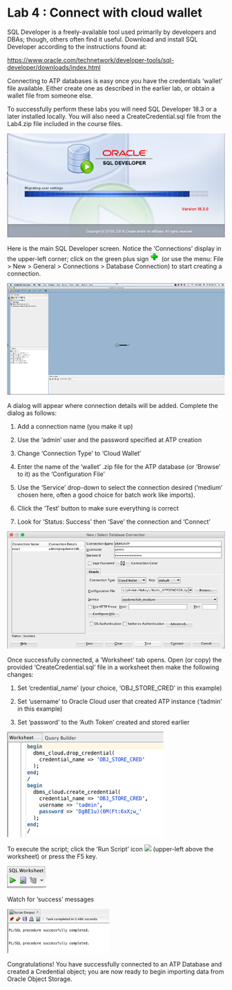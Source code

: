 # Lab 4 : Connect with cloud wallet

SQL Developer is a freely-available tool used primarily by developers
and DBAs; though, others often find it useful. Download and install SQL
Developer according to the instructions found at:

<https://www.oracle.com/technetwork/developer-tools/sql-developer/downloads/index.html>

Connecting to ATP databases is easy once you have the credentials
‘wallet’ file available. Either create one as described in the earlier
lab, or obtain a wallet file from someone else.

To successfully perform these labs you will need SQL Developer 18.3 or a
later installed locally. You will also need a CreateCredential.sql file
from the Lab4.zip file included in the course files.

![](media/image49.png)

Here is the main SQL Developer screen. Notice the ‘Connections’ display
in the upper-left corner; click on the green plus sign
![](media/image50.png) (or use the menu: File \> New \> General \>
Connections \> Database Connection) to start creating a connection.

![](media/image51.png)

A dialog will appear where connection details will be added. Complete
the dialog as follows:

1.  Add a connection name (you make it up)

2.  Use the ‘admin’ user and the password specified at ATP creation

3.  Change ‘Connection Type’ to ‘Cloud Wallet’

4.  Enter the name of the ‘wallet’ .zip file for the ATP database (or
    ‘Browse’ to it) as the ‘Configuration File’

5.  Use the ‘Service’ drop-down to select the connection desired
    (‘medium’ chosen here, often a good choice for batch work like
    imports).

6.  Click the ‘Test’ button to make sure everything is correct

7.  Look for ‘Status: Success’ then ‘Save’ the connection and ‘Connect’

![](media/image52.png)

Once successfully connected, a ‘Worksheet’ tab opens. Open (or copy) the
provided ‘CreateCredential.sql’ file in a worksheet then make the
following changes:

1.  Set ‘credential\_name’ (your choice, ‘OBJ\_STORE\_CRED’ in this
    example)

2.  Set ‘username’ to Oracle Cloud user that created ATP instance
    (‘tadmin’ in this example)

3.  Set ‘password’ to the ‘Auth Token’ created and stored earlier

![](media/image53.png)

To execute the script; click the ‘Run Script’ icon
![](media/image54.tiff) (upper-left above the worksheet) or press the F5
key.

![](media/image55.png)

Watch for ‘success’ messages

![](media/image56.png)

Congratulations\! You have successfully connected to an ATP Database and
created a Credential object; you are now ready to begin importing data
from Oracle Object Storage.